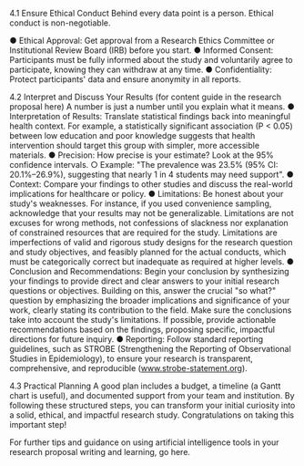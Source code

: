 4.1 Ensure Ethical Conduct 
Behind every data point is a person. Ethical conduct is non-negotiable.

●	Ethical Approval: Get approval from a Research Ethics Committee or Institutional Review Board (IRB) before you start.
●	Informed Consent: Participants must be fully informed about the study and voluntarily agree to participate, knowing they can withdraw at any time.
●	Confidentiality: Protect participants' data and ensure anonymity in all reports.


4.2 Interpret and Discuss Your Results (for content guide in the research proposal here)
A number is just a number until you explain what it means.
●	Interpretation of Results: Translate statistical findings back into meaningful health context. For example, a statistically significant association (P < 0.05) between low education and poor knowledge suggests that health intervention should target this group with simpler, more accessible materials.
●	Precision: How precise is your estimate? Look at the 95% confidence intervals.
○	Example: "The prevalence was 23.5% (95% CI: 20.1%–26.9%), suggesting that nearly 1 in 4 students may need support".
●	Context: Compare your findings to other studies and discuss the real-world implications for healthcare or policy. 
●	Limitations: Be honest about your study's weaknesses. For instance, if you used convenience sampling, acknowledge that your results may not be generalizable. Limitations are not excuses for wrong methods, not confessions of slackness nor explanation of constrained resources that are required for the study. Limitations are imperfections of valid and rigorous study designs for the research question and study objectives, and feasibly planned for the actual conducts, which must be categorically correct but inadequate as required at higher levels.
●	Conclusion and Recommendations: Begin your conclusion by synthesizing your findings to provide direct and clear answers to your initial research questions or objectives. Building on this, answer the crucial "so what?" question by emphasizing the broader implications and significance of your work, clearly stating its contribution to the field. Make sure the conclusions take into account the study's limitations. If possible, provide actionable recommendations based on the findings, proposing specific, impactful directions for future inquiry.
●	Reporting: Follow standard reporting guidelines, such as STROBE (Strengthening the Reporting of Observational Studies in Epidemiology), to ensure your research is transparent, comprehensive, and reproducible (www.strobe-statement.org).

4.3 Practical Planning
A good plan includes a budget, a timeline (a Gantt chart is useful), and documented support from your team and institution. By following these structured steps, you can transform your initial curiosity into a solid, ethical, and impactful research study. Congratulations on taking this important step!

For further tips and guidance on using artificial intelligence tools in your research proposal writing and learning, go here.
